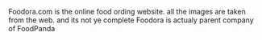 Foodora.com is the online food ording website.
all the images are taken from the web.
and its not ye complete
Foodora is actualy parent company of FoodPanda
